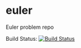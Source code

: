 euler
=====

Euler problem repo


Build Status: [![Build Status](https://travis-ci.org/rglew/euler.svg?branch=master)](https://travis-ci.org/rglew/euler)
